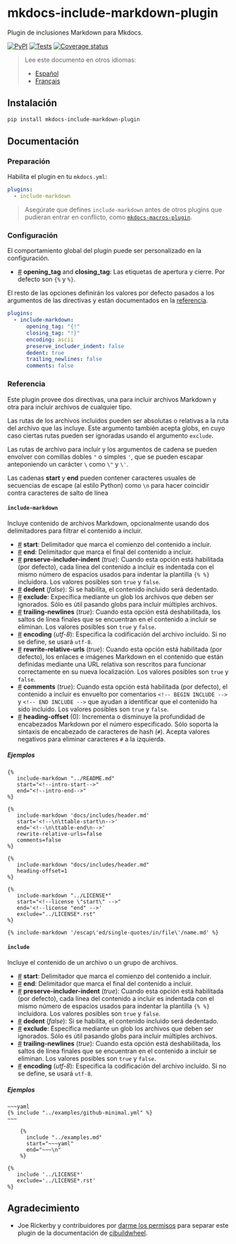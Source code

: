 # mkdocs-include-markdown-plugin

Plugin de inclusiones Markdown para Mkdocs.

[![PyPI][pypi-version-badge-link]][pypi-link] [![Tests][tests-image]][tests-link]
[![Coverage status][coverage-image]][coverage-link]

> Lee este documento en otros idiomas:
>
> - [Español][es-readme-link]
> - [Français][fr-readme-link]

## Instalación

```bash
pip install mkdocs-include-markdown-plugin
```

## Documentación

### Preparación

Habilita el plugin en tu `mkdocs.yml`:

```yaml
plugins:
  - include-markdown
```

> Asegúrate que defines `include-markdown` antes de otros plugins que pudieran
entrar en conflicto, como [`mkdocs-macros-plugin`][mkdocs-macros-plugin-link].

### Configuración

El comportamiento global del plugin puede ser personalizado en la configuración.

- <a name="config_tags" href="#config_tags">#</a> **opening_tag** and
**closing_tag**: Las etiquetas de apertura y cierre. Por defecto son `{%` y
`%}`.

El resto de las opciones definirán los valores por defecto pasados a los
argumentos de las directivas y están documentados en la [referencia](#reference).

```yaml
plugins:
  - include-markdown:
      opening_tag: "{!"
      closing_tag: "!}"
      encoding: ascii
      preserve_includer_indent: false
      dedent: true
      trailing_newlines: false
      comments: false
```

### Referencia

Este plugin provee dos directivas, una para incluir archivos Markdown y otra para
incluir archivos de cualquier tipo.

Las rutas de los archivos incluidos pueden ser absolutas o relativas a la ruta
del archivo que las incluye. Este argumento también acepta globs, en cuyo caso
ciertas rutas pueden ser ignoradas usando el argumento `exclude`.

Las rutas de archivo para incluir y los argumentos de cadena se pueden envolver
con comillas dobles `"` o simples `'`, que se pueden escapar anteponiendo un
carácter `\` como `\"` y `\'`.

Las cadenas **start** y **end** pueden contener caracteres usuales de secuencias
de escape (al estilo Python) como `\n` para hacer coincidir contra caracteres de
salto de línea

#### **`include-markdown`**

Incluye contenido de archivos Markdown, opcionalmente usando dos delimitadores
para filtrar el contenido a incluir.

- <a name="include-markdown_start" href="#include-markdown_start">#</a>
**start**: Delimitador que marca el comienzo del contenido a incluir.
- <a name="include-markdown_end" href="#include-markdown_end">#</a> **end**:
Delimitador que marca el final del contenido a incluir.
- <a name="include-markdown_preserve-includer-indent"
href="#include-markdown_preserve-includer-indent">#</a>
**preserve-includer-indent** (*true*): Cuando esta opción está habilitada (por
defecto), cada línea del contenido a incluir es indentada con el mismo número de
espacios usados para indentar la plantilla `{% %}` incluidora. Los valores
posibles son `true` y `false`.
- <a name="include-markdown_dedent" href="#include-markdown_dedent">#</a>
**dedent** (*false*): Si se habilita, el contenido incluido será dedentado.
- <a name="include-markdown_exclude" href="#include-markdown_exclude">#</a>
**exclude**: Expecifica mediante un glob los archivos que deben ser ignorados.
Sólo es útil pasando globs para incluir múltiples archivos.
- <a name="include-markdown_trailing-newlines"
href="#include-markdown_trailing-newlines">#</a> **trailing-newlines**
(*true*): Cuando esta opción está deshabilitada, los saltos de línea finales que
se encuentran en el contenido a incluir se eliminan. Los valores posibles son
`true` y `false`.
- <a name="include-markdown_encoding" href="#include-markdown_encoding">#</a>
**encoding** (*utf-8*): Especifica la codificación del archivo incluído. Si no
se define, se usará `utf-8`.
- <a name="include-markdown_rewrite-relative-urls"
href="#include-markdown_rewrite-relative-urls">#</a> **rewrite-relative-urls**
(*true*): Cuando esta opción está habilitada (por defecto), los enlaces e
imágenes Markdown en el contenido que están definidas mediante una URL relativa
son rescritos para funcionar correctamente en su nueva localización. Los valores
posibles son `true` y `false`.
- <a name="include-markdown_comments" href="#include-markdown_comments">#</a>
**comments** (*true*): Cuando esta opción está habilitada (por defecto), el
contenido a incluir es envuelto por comentarios `<!-- BEGIN INCLUDE -->` y
`<!-- END INCLUDE -->` que ayudan a identificar que el contenido ha sido
incluido. Los valores posibles son `true` y `false`.
- <a name="include-markdown_heading-offset"
href="#include-markdown_heading-offset">#</a> **heading-offset** (0):
Incrementa o disminuye la profundidad de encabezados Markdown por el número
especificado. Sólo soporta la sintaxis de encabezado de caracteres de hash
(`#`). Acepta valores negativos para eliminar caracteres `#` a la izquierda.

##### Ejemplos

```jinja
{%
   include-markdown "../README.md"
   start="<!--intro-start-->"
   end="<!--intro-end-->"
%}
```

```jinja
{%
   include-markdown 'docs/includes/header.md'
   start='<!--\n\ttable-start\n-->'
   end='<!--\n\ttable-end\n-->'
   rewrite-relative-urls=false
   comments=false
%}
```

```jinja
{%
   include-markdown "docs/includes/header.md"
   heading-offset=1
%}
```

```jinja
{%
   include-markdown "../LICENSE*"
   start="<!--license \"start\" -->"
   end='<!--license "end" -->'
   exclude="../LICENSE*.rst"
%}
```

```jinja
{% include-markdown '/escap\'ed/single-quotes/in/file\'/name.md' %}
```

#### **`include`**

Incluye el contenido de un archivo o un grupo de archivos.

- <a name="include_start" href="#include_start">#</a> **start**: Delimitador que
marca el comienzo del contenido a incluir.
- <a name="include_end" href="#include_end">#</a> **end**: Delimitador que marca
el final del contenido a incluir.
- <a name="include_preserve-includer-indent"
href="#include_preserve-includer-indent">#</a> **preserve-includer-indent**
(*true*): Cuando esta opción está habilitada (por defecto), cada línea del
contenido a incluir es indentada con el mismo número de espacios usados para
indentar la plantilla `{% %}` incluidora. Los valores posibles son `true` y
`false`.
- <a name="include_dedent" href="#include_dedent">#</a> **dedent** (*false*): Si
se habilita, el contenido incluido será dedentado.
- <a name="include_exclude" href="#include_exclude">#</a> **exclude**: Especifica
mediante un glob los archivos que deben ser ignorados. Sólo es útil pasando
globs para incluir múltiples archivos.
- <a name="include_trailing-newlines" href="#include_trailing-newlines">#</a>
**trailing-newlines** (*true*): Cuando esta opción está deshabilitada, los
saltos de línea finales que se encuentran en el contenido a incluir se eliminan.
Los valores posibles son `true` y `false`.
- <a name="include_encoding" href="#include_encoding">#</a> **encoding**
(*utf-8*): Especifica la codificación del archivo incluído. Si no se define,
se usará `utf-8`.

##### Ejemplos

```jinja
~~~yaml
{% include "../examples/github-minimal.yml" %}
~~~
```

```jinja
    {%
      include "../examples.md"
      start="~~~yaml"
      end="~~~\n"
    %}
```

```jinja
{%
   include '../LICENSE*'
   exclude='../LICENSE*.rst'
%}
```

## Agradecimiento

- Joe Rickerby y contribuidores por [darme los permisos][cibuildwheel-470] para
separar este plugin de la documentación de
[cibuildwheel][cibuildwheel-repo-link].

[pypi-link]: https://pypi.org/project/mkdocs-include-markdown-plugin
[pypi-version-badge-link]: https://img.shields.io/pypi/v/mkdocs-include-markdown-plugin?logo=pypi&logoColor=white
[tests-image]: https://img.shields.io/github/actions/workflow/status/mondeja/mkdocs-include-markdown-plugin/ci.yml?branch=master&logo=github&label=tests
[tests-link]: https://github.com/mondeja/mkdocs-include-markdown-plugin/actions?query=workflow%3ACI
[coverage-image]: https://img.shields.io/codecov/c/github/mondeja/mkdocs-include-markdown-plugin?logo=codecov&logoColor=white
[coverage-link]: https://app.codecov.io/gh/mondeja/mkdocs-include-markdown-plugin
[cibuildwheel-470]: https://github.com/joerick/cibuildwheel/issues/470
[cibuildwheel-repo-link]: https://github.com/joerick/cibuildwheel
[mkdocs-macros-plugin-link]: https://mkdocs-macros-plugin.readthedocs.io
[es-readme-link]: https://github.com/mondeja/mkdocs-include-markdown-plugin/blob/master/locale/es/README.md
[fr-readme-link]: https://github.com/mondeja/mkdocs-include-markdown-plugin/blob/master/locale/fr/README.md
